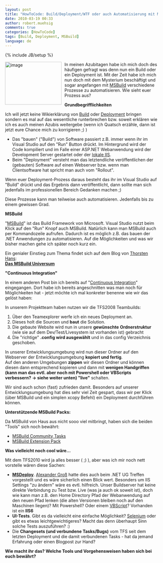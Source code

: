 ```yaml
---
layout: post
title: "HowToCode: Build/Deployment/WTF oder auch Automatisierung mit MSBuild"
date: 2010-03-19 00:33
author: robert.muehsig
comments: true
categories: [HowToCode]
tags: [Build, Deployment, MSBuild]
language: de
---
```

{% include JB/setup %}
<p><a href="{{BASE_PATH}}/assets/wp-images-de/image936.png"><img style="border-right: 0px; border-top: 0px; margin: 0px 10px 0px 0px; border-left: 0px; border-bottom: 0px" height="141" alt="image" src="{{BASE_PATH}}/assets/wp-images-de/image_thumb121.png" width="186" align="left" border="0"></a>In meinen Azubitagen habe ich mich doch des häufigen gefragt was denn nun ein Build oder ein Deployment ist. Mit der Zeit habe ich mich nun doch mit dem Mysterium beschäftigt und sogar angefangen mit <a href="http://msdn.microsoft.com/de-de/library/wea2sca5.aspx">MSBuild</a> verschiedene Prozesse zu automatisieren. Wie sieht euer Prozess aus?</p><p><strong>Grundbegrifflichkeiten</strong></p> <p>Ich will jetzt keine Wikierklärung von <a href="http://de.wikipedia.org/wiki/Build">Build</a> oder <a href="http://de.wikipedia.org/wiki/Softwareverteilung">Deployment</a> bringen sondern es mal auf das wesentliche runterbrechen bzw. soweit erklären wie ich es auch meinen Azubis weitergebe (wenn ich Quatsch erzähle, dann ist jetzt eure Chance mich zu korrigieren ;) )</p> <ul> <li>Das "bauen" ("Build") von Software passiert z.B. immer wenn ihr im Visual Studio auf den "Run" Button drückt. Im Hintergrund wird der Code kompiliert und im Falle einer ASP.NET Webanwendung wird der Development Server gestartet oder der <a href="{{BASE_PATH}}/2009/03/19/howto-iis7-als-development-server-im-visual-studio-2008-einrichten/">lokale IIS</a>. </li> <li>Beim "Deployment" versteht man das letztendliche veröffentlichen der (gebauten) Software auf einen Webserver bzw. wenn man Clientsoftware hat spricht man auch vom "Rollout". </li></ul> <p>Wenn euer Deployment-Prozess daraus besteht das ihr im Visual Studio auf "Build" drückt und das Ergebnis dann veröffentlicht, dann sollte man sich jedenfalls im professionellen Bereich Gedanken machen ;)</p> <p>Diese Prozesse kann man teilweise auch automatisieren. Jedenfalls bis zu einem gewissen Grad.</p> <p><strong>MSBuild</strong></p> <p>"<a href="http://msdn.microsoft.com/de-de/library/wea2sca5.aspx">MSBuild</a>" ist das Build Framework von Microsoft. Visual Studio nutzt beim Klick auf den "Run" Knopf auch MSBuild. Natürlich kann man MSBuild auch per Kommandozeile aufrufen. Dadurch ist es möglich z.B. das bauen der .NET Anwendungen zu automatisieren. Auf die Möglichkeiten und was wir bisher machen gehe ich später noch kurz ein. </p> <p>Ein genialer Einstieg zum Thema findet sich auf dem Blog von <a href="http://dotnet-forum.de/blogs/thorstenhans/default.aspx">Thorsten Hans</a>:<br><strong><a href="http://dotnet-forum.de/blogs/thorstenhans/archive/2010/02/15/das-msbuild-universum.aspx">Das MSBuild Universum</a></strong></p> <p><strong>"Continuous Integration"</strong></p> <p>In einem anderen Post bin ich bereits auf "<a href="{{BASE_PATH}}/2009/07/08/howtocode-continuous-integration/">Continuous Integration</a>" eingegangen. Dort habe ich bereits angeschnitten was man noch für Möglichkeiten hat - jetzt möchte ich mal konkreter benenne wie wir das gelöst haben:</p> <p>In unserem Projektteam haben nutzen wir die TFS2008 Teambuilds:</p> <ol> <li>Über den Teamexplorer werfe ich ein neues Deployment an.</li> <li>Dieses holt die Sourcen und <strong>baut</strong> die Solution. </li> <li>Die gebaute Website wird nun in unsere <strong>gewünschte</strong> <strong>Ordnerstruktur</strong> (wie sie auf dem Dev/Test/Livesystem ist vorhanden ist) gebracht</li> <li>Die "richtige" <strong>.config wird ausgewählt</strong> und in das config Verzeichnis geschoben.</li></ol> <p>In unserer Entwicklungsumgebung wird nun dieser Ordner auf den Webserver der Entwicklungsumgebung <strong>kopiert und fertig</strong>.<br>Auf den anderen Umgebungen <strong>zippen</strong> wir diesen Ordner und können diesen dann entsprechend kopieren und dann mit <strong>wenigen Handgriffen (kann man das evtl. aber noch mit Powershell oder VBScripts verbessern? -&gt; siehe weiter unten) "live"</strong> schalten.</p> <p>Wir sind auch schon (fast) zufrieden damit. Besonders auf unserer Entwicklungsumgebung hat dies sehr viel Zeit gespart, dass wir per Klick (über MSBuild und ein simplen xcopy Befehl) ein Deployment durchführen können.</p> <p><strong>Unterstützende MSBuild Packs:</strong></p> <p>Da MSBuild von Haus aus nicht sooo viel mitbringt, haben sich die beiden "Tools" sich noch bewährt:</p> <ul> <li><a href="http://msbuildtasks.tigris.org/">MSBuild Community Tasks</a></li> <li><a href="http://www.codeplex.com/MSBuildExtensionPack">MSBuild Extension Pack</a></li></ul> <p><strong>Was vielleicht noch cool wäre...</strong></p> <p>Mit dem TFS2010 wird ja alles besser ( ;) ), aber was ich mir noch nett vorstelle wären diese Sachen:</p> <ul> <li><a href="http://blogs.iis.net/msdeploy/archive/2008/01/22/welcome-to-the-web-deployment-team-blog.aspx"><strong>MSDeploy</strong></a>. <a href="http://therightstuff.de/">Alexander Groß</a> hatte dies auch beim .NET UG Treffen vorgestellt und es wäre sicherlich einen Blick wert. Besonders um IIS Settings "zu ändern" wäre es evtl. hilfreich. Unser Buildserver hat keine direkte Verbindung zu Test bzw. Live (was ja auch ok soweit ist), doch wie kann man z.B. den Home Directory Pfad der Webanwendung auf den neuen Pfad lenken (die alten Versionen bleiben noch auf den Maschinen liegen)? Mit Powershell? Oder einem <a href="http://www.microsoft.com/technet/prodtechnol/WindowsServer2003/Library/IIS/d3df4bc9-0954-459a-b5e6-7a8bc462960c.mspx?mfr=true">VBScript</a>? Vorhanden ist ein <strong>IIS6</strong></li> <li><strong>UI-Tests</strong>. Gibt es da vielleicht eine einfache Möglichkeit? <a href="http://seleniumhq.org/">Selenium</a> oder gibt es etwas leichtgewichtigeres? Macht das denn überhaupt Sinn solche Tests auszuführen? :)</li> <li>Die <strong>Changesets (und verbundene Tasks/Bugs)</strong> vom TFS seit dem letzten Deployment und die damit verbundenen Tasks - hat da jemand Erfahrung oder einen Blogpost zur Hand?</li></ul> <p><strong>Wie macht ihr das? Welche Tools und Vorgehensweisen haben sich bei euch bewährt?</strong></p>
